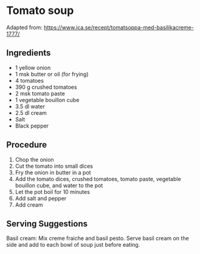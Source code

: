 # Tomato soup
Adapted from: https://www.ica.se/recept/tomatsoppa-med-basilikacreme-1777/
## Ingredients
- 1 yellow onion
- 1 msk butter or oil (for frying)
- 4 tomatoes
- 390 g crushed tomatoes
- 2 msk tomato paste
- 1 vegetable bouillon cube
- 3.5 dl water
- 2.5 dl cream
- Salt
- Black pepper
## Procedure
1. Chop the onion
2. Cut the tomato into small dices
3. Fry the onion in butter in a pot
4. Add the tomato dices, crushed tomatoes, tomato paste, vegetable bouillon cube, and water to the pot
5. Let the pot boil for 10 minutes
6. Add salt and pepper
7. Add cream
## Serving Suggestions
Basil cream: Mix creme fraiche and basil pesto. Serve basil cream on the side and add to each bowl of soup just before eating.
